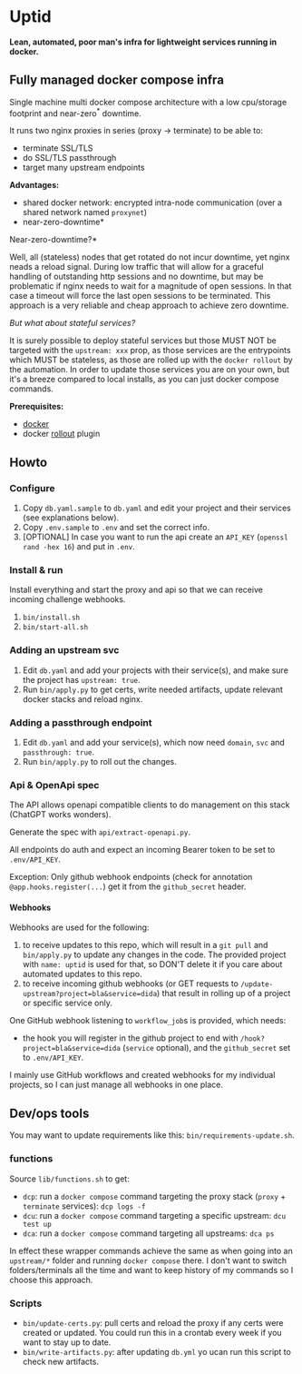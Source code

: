 # Uptid

**Lean, automated, poor man's infra for lightweight services running in docker.**

## Fully managed docker compose infra

Single machine multi docker compose architecture with a low cpu/storage footprint and near-zero<sup>*</sup> downtime.

It runs two nginx proxies in series (proxy -> terminate) to be able to:
- terminate SSL/TLS
- do SSL/TLS passthrough
- target many upstream endpoints
 
**Advantages:**

- shared docker network: encrypted intra-node communication (over a shared network named `proxynet`)
- near-zero-downtime*

*<sup>*</sup>Near-zero-downtime?*

Well, all (stateless) nodes that get rotated do not incur downtime, yet nginx neads a reload signal. During low traffic that will allow for a graceful handling of outstanding http sessions and no downtime, but may be problematic if nginx needs to wait for a magnitude of open sessions. In that case a timeout will force the last open sessions to be terminated.
This approach is a very reliable and cheap approach to achieve zero downtime.

*But what about stateful services?*

It is surely possible to deploy stateful services but those MUST NOT be targeted with the `upstream: xxx` prop, as those services are the entrypoints which MUST be stateless, as those are rolled up with the `docker rollout` by the automation. In order to update those services you are on your own, but it's a breeze compared to local installs, as you can just docker compose commands.

**Prerequisites:**

- [docker](https://www.docker.com)
- docker [rollout](https://github.com/Wowu/docker-rollout) plugin

## Howto

### Configure

1. Copy `db.yaml.sample` to `db.yaml` and edit your project and their services (see explanations below).
2. Copy `.env.sample` to `.env` and set the correct info.
3. [OPTIONAL] In case you want to run the api create an `API_KEY` (`openssl rand -hex 16`) and put in `.env`.

### Install & run

Install everything and start the proxy and api so that we can receive incoming challenge webhooks.

1. `bin/install.sh`
2. `bin/start-all.sh`

### Adding an upstream svc

1. Edit `db.yaml` and add your projects with their service(s), and make sure the project has `upstream: true`.
3. Run `bin/apply.py` to get certs, write needed artifacts, update relevant docker stacks and reload nginx.

### Adding a passthrough endpoint

1. Edit `db.yaml` and add your service(s), which now need  `domain`, `svc` and `passthrough: true`.
2. Run `bin/apply.py` to roll out the changes.

### Api & OpenApi spec

The API allows openapi compatible clients to do management on this stack (ChatGPT works wonders).

Generate the spec with `api/extract-openapi.py`.

All endpoints do auth and expect an incoming Bearer token to be set to `.env/API_KEY`.

Exception: Only github webhook endpoints (check for annotation `@app.hooks.register(...`) get it from the `github_secret` header.

#### Webhooks

Webhooks are used for the following:
1. to receive updates to this repo, which will result in a `git pull` and `bin/apply.py` to update any changes in the code. The provided project with `name: uptid` is used for that, so DON'T delete it if you care about automated updates to this repo.
2. to receive incoming github webhooks (or GET requests to `/update-upstream?project=bla&service=dida`) that result in rolling up of a project or specific service only.

One GitHub webhook listening to `workflow_job`s is provided, which needs:
- the hook you will register in the github project to end with `/hook?project=bla&service=dida` (`service` optional), and the `github_secret` set to `.env/API_KEY`.

I mainly use GitHub workflows and created webhooks for my individual projects, so I can just manage all webhooks in one place. 

## Dev/ops tools

You may want to update requirements like this: `bin/requirements-update.sh`.

### functions

Source `lib/functions.sh` to get:

- `dcp`: run a `docker compose` command targeting the proxy stack (`proxy` + `terminate` services): `dcp logs -f`
- `dcu`: run a `docker compose` command targeting a specific upstream: `dcu test up`
- `dca`: run a `docker compose` command targeting all upstreams: `dca ps`

In effect these wrapper commands achieve the same as when going into an `upstream/*` folder and running `docker compose` there.
I don't want to switch folders/terminals all the time and want to keep history of my commands so I choose this approach.

### Scripts

- `bin/update-certs.py`: pull certs and reload the proxy if any certs were created or updated. You could run this in a crontab every week if you want to stay up to date.
- `bin/write-artifacts.py`: after updating `db.yml` yo ucan run this script to check new artifacts.

